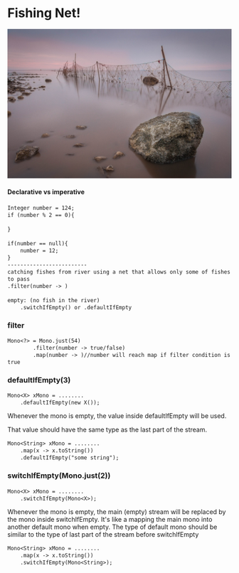 # Fishing Net!

![bleiksa river iceland](Fishing_net.jpeg)

#### Declarative vs imperative
    Integer number = 124;
    if (number % 2 == 0){
        
    }

    if(number == null){
        number = 12;
    }
    -------------------------
    catching fishes from river using a net that allows only some of fishes to pass
    .filter(number -> ) 
  
    empty: (no fish in the river) 
        .switchIfEmpty() or .defaultIfEmpty
    
### filter
    Mono<?> = Mono.just(54)
            .filter(number -> true/false)
            .map(number -> )//number will reach map if filter condition is true

    
### defaultIfEmpty(3)
    Mono<X> xMono = ........
        .defaultIfEmpty(new X());     

Whenever the mono is empty, the value inside defaultIfEmpty will be used. 

That value should have the same type as the last part of the stream.

    Mono<String> xMono = ........
        .map(x -> x.toString())
        .defaultIfEmpty("some string");     

### switchIfEmpty(Mono.just(2))
    Mono<X> xMono = ........
        .switchIfEmpty(Mono<X>);

Whenever the mono is empty, the main (empty) stream will be replaced by the mono inside switchIfEmpty. 
It's like a mapping the main mono into another default mono when empty.
The type of default mono should be similar to the type of last part of the stream before switchIfEmpty

    Mono<String> xMono = ........
        .map(x -> x.toString())
        .switchIfEmpty(Mono<String>);

[//]: # (doOnNext, flatMap)
[//]: # (doOnNext, flatMap, Collection, Flux, filter, recursive <--> while)
[//]: # (pure functions)
